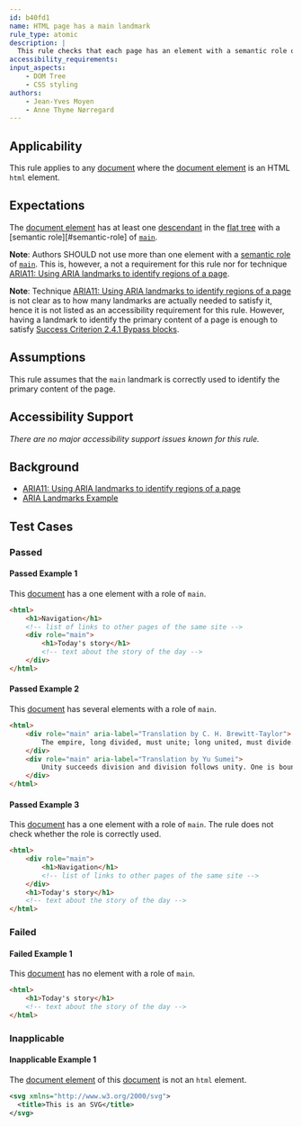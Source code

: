 ```yaml
---
id: b40fd1
name: HTML page has a main landmark
rule_type: atomic
description: |
  This rule checks that each page has an element with a semantic role of `main`
accessibility_requirements:
input_aspects:
	- DOM Tree
	- CSS styling
authors:
	- Jean-Yves Moyen
	- Anne Thyme Nørregard
---
```


## Applicability

This rule applies to any [document](#https://dom.spec.whatwg.org/#concept-document) where the [document element](#https://dom.spec.whatwg.org/#document-element) is an HTML `html` element.

## Expectations

The [document element](https://dom.spec.whatwg.org/#document-element) has at least one [descendant](https://www.w3.org/TR/dom41/#concept-tree-descendant) in the [flat tree](https://drafts.csswg.org/css-scoping/#flat-tree) with a [semantic role][#semantic-role] of [`main`](https://www.w3.org/TR/wai-aria-1.1/#main).

**Note**: Authors SHOULD not use more than one element with a [semantic role](#semantic-role) of [`main`](https://www.w3.org/TR/wai-aria-1.1/#main). This is, however, a not a requirement for this rule nor for technique [ARIA11: Using ARIA landmarks to identify regions of a page](https://www.w3.org/WAI/WCAG21/Techniques/aria/ARIA11).

**Note**: Technique [ARIA11: Using ARIA landmarks to identify regions of a page](https://www.w3.org/WAI/WCAG21/Techniques/aria/ARIA11) is not clear as to how many landmarks are actually needed to satisfy it, hence it is not listed as an accessibility requirement for this rule. However, having a landmark to identify the primary content of a page is enough to satisfy [Success Criterion 2.4.1 Bypass blocks](https://www.w3.org/WAI/WCAG21/Understanding/bypass-blocks.html).

## Assumptions

This rule assumes that the `main` landmark is correctly used to identify the primary content of the page.

## Accessibility Support

_There are no major accessibility support issues known for this rule._

## Background

- [ARIA11: Using ARIA landmarks to identify regions of a page](https://www.w3.org/WAI/WCAG21/Techniques/aria/ARIA11)
- [ARIA Landmarks Example](https://www.w3.org/TR/wai-aria-practices/examples/landmarks/index.html)

## Test Cases

### Passed

#### Passed Example 1

This [document](#https://dom.spec.whatwg.org/#concept-document) has a one element with a role of `main`.

```html
<html>
	<h1>Navigation</h1>
	<!-- list of links to other pages of the same site -->
	<div role="main">
		<h1>Today's story</h1>
		<!-- text about the story of the day -->
	</div>
</html>
```

#### Passed Example 2

This [document](#https://dom.spec.whatwg.org/#concept-document) has several elements with a role of `main`.

```html
<html>
	<div role="main" aria-label="Translation by C. H. Brewitt-Taylor">
		The empire, long divided, must unite; long united, must divide. Thus it has ever been.
	</div>
	<div role="main" aria-label="Translation by Yu Sumei">
		Unity succeeds division and division follows unity. One is bound to be replaced by the other after a long span of time.
	</div>
</html>
```

#### Passed Example 3

This [document](#https://dom.spec.whatwg.org/#concept-document) has a one element with a role of `main`. The rule does not check whether the role is correctly used.

```html
<html>
	<div role="main">
		<h1>Navigation</h1>
		<!-- list of links to other pages of the same site -->
	</div>
	<h1>Today's story</h1>
	<!-- text about the story of the day -->
</html>
```

### Failed

#### Failed Example 1

This [document](#https://dom.spec.whatwg.org/#concept-document) has no element with a role of `main`.

```html
<html>
	<h1>Today's story</h1>
	<!-- text about the story of the day -->
</html>
```

### Inapplicable

#### Inapplicable Example 1

The [document element](#https://dom.spec.whatwg.org/#document-element) of this [document](#https://dom.spec.whatwg.org/#concept-document) is not an `html` element.

```svg
<svg xmlns="http://www.w3.org/2000/svg">
  <title>This is an SVG</title>
</svg>
```

